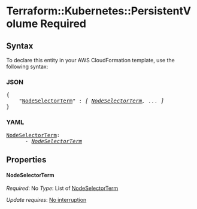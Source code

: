 # Terraform::Kubernetes::PersistentVolume Required

## Syntax

To declare this entity in your AWS CloudFormation template, use the following syntax:

### JSON

<pre>
{
    "<a href="#nodeselectorterm" title="NodeSelectorTerm">NodeSelectorTerm</a>" : <i>[ <a href="required-nodeselectorterm.md">NodeSelectorTerm</a>, ... ]</i>
}
</pre>

### YAML

<pre>
<a href="#nodeselectorterm" title="NodeSelectorTerm">NodeSelectorTerm</a>: <i>
      - <a href="required-nodeselectorterm.md">NodeSelectorTerm</a></i>
</pre>

## Properties

#### NodeSelectorTerm

_Required_: No
_Type_: List of <a href="required-nodeselectorterm.md">NodeSelectorTerm</a>

_Update requires_: [No interruption](https://docs.aws.amazon.com/AWSCloudFormation/latest/UserGuide/using-cfn-updating-stacks-update-behaviors.html#update-no-interrupt)


